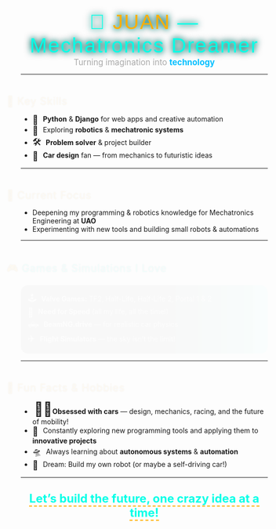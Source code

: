 <!-- 
🎨 Creative & Animated "About Me" Section for Juan 
This file uses custom HTML/CSS for animation and creative formatting within markdown.
Note: On GitHub, some advanced styling/animation may not fully render, but this provides a visually engaging layout!
-->

<style>
@import url('https://fonts.googleapis.com/css2?family=Orbitron:wght@700&display=swap');
.about-title {
  font-size: 3em;
  font-family: 'Orbitron', Arial, sans-serif;
  color: #00ffe7;
  text-shadow: 0 0 15px #000, 0 0 10px #00ffe7;
  animation: neon-glow 1.5s infinite alternate;
  letter-spacing: 0.05em;
}

@keyframes neon-glow {
  from { text-shadow: 0 0 15px #000, 0 0 10px #00ffe7; color: #00ffe7;}
  to   { text-shadow: 0 0 30px #00ffe7, 0 0 40px #00ffe7; color: #fff;}
}

.section-header {
  font-size: 1.5em;
  color: #ffae00;
  margin-top: 2em;
  letter-spacing: 0.04em;
  text-shadow: 0 0 3px #000;
  animation: slide-in 1s;
}
@keyframes slide-in {
  0% { opacity: 0; transform: translateX(-30px);}
  100% { opacity: 1; transform: translateX(0);}
}

.highlight {
  color: #00bfff;
  font-weight: bold;
}

.games-list {
  background: linear-gradient(90deg, #222 60%, #00ffe7 100%);
  border-radius: 15px;
  padding: 1em;
  color: #fff;
  box-shadow: 0 4px 24px #00ffe750;
  margin: 1em 0;
  animation: fadein 2s;
}
@keyframes fadein {
  from { opacity: 0;}
  to   { opacity: 1;}
}

.emoji {
  font-size: 1.3em;
  margin-right: 0.3em;
  vertical-align: middle;
}

.car-emoji {
  animation: car-move 5s linear infinite;
  display: inline-block;
  font-size: 2em;
}
@keyframes car-move {
  0% { transform: translateX(0);}
  15% { transform: translateX(40px);}
  25% { transform: translateX(30px);}
  40% { transform: translateX(60px);}
  60% { transform: translateX(90px);}
  80% { transform: translateX(120px);}
  100% { transform: translateX(0);}
}
</style>

<div align="center">
  <div class="about-title">🚀 <span style="color:#ffae00;">JUAN</span> — Mechatronics Dreamer</div>
  <div style="font-size:1.2em; color:#aaa;">Turning imagination into <span class="highlight">technology</span></div>
</div>

---

<div class="section-header">🔑 Key Skills</div>

- <span class="emoji">🐍</span> <b>Python</b> & <b>Django</b> for web apps and creative automation
- <span class="emoji">🤖</span> Exploring <b>robotics</b> & <b>mechatronic systems</b>
- <span class="emoji">🛠️</span> <b>Problem solver</b> & project builder
- <span class="emoji">🚗</span> <b>Car design</b> fan — from mechanics to futuristic ideas

---

<div class="section-header">🎯 Current Focus</div>
<ul>
  <li>Deepening my programming & robotics knowledge for Mechatronics Engineering at <b>UAO</b></li>
  <li>Experimenting with new tools and building small robots & automations</li>
</ul>

---

<div class="section-header">🎮 <span style="color:#00ffe7;">Games & Simulations I Love</span></div>
<div class="games-list">
  <span class="emoji">🕹️</span>
  <b>Valve Games:</b> TF2, Half-Life, Half-Life 2, Portal 1 & 2 <br>
  <span class="emoji">🏁</span>
  <b>Need for Speed</b> (all my life, all the time!) <br>
  <span class="emoji">🛻</span>
  <b>BeamNG.drive</b> — for realistic car physics <br>
  <span class="emoji">✈️</span>
  <b>Flight Simulators</b> — the sky isn’t the limit!
</div>

---

<div class="section-header">🤩 Fun Facts & Hobbies</div>

- <span class="car-emoji">🚗💨</span> <b>Obsessed with cars</b> — design, mechanics, racing, and the future of mobility!
- <span class="emoji">🧩</span> Constantly exploring new programming tools and applying them to <b>innovative projects</b>
- <span class="emoji">🛸</span> Always learning about <b>autonomous systems</b> & <b>automation</b>
- <span class="emoji">🥽</span> Dream: Build my own robot (or maybe a self-driving car!)

---

<div align="center" style="margin:2em 0;">
  <span style="font-size:1.7em; color:#00ffe7; font-weight:bold; border-bottom:2px dashed #ffae00;">Let’s build the future, one crazy idea at a time!</span>
</div>
